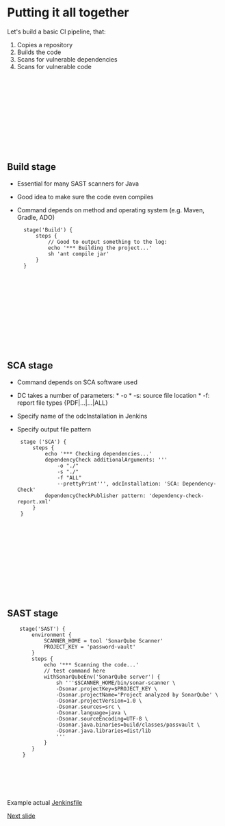 # Putting it all together

Let's build a basic CI pipeline, that:
1. Copies a repository
2. Builds the code
3. Scans for vulnerable dependencies
4. Scans for vulnerable code

<br /><br /><br /><br /><br /><br /><br /><br /><br /><br />

## Build stage

* Essential for many SAST scanners for Java
* Good idea to make sure the code even compiles
* Command depends on method and operating system (e.g. Maven, Gradle, ADO)

        stage('Build') {
            steps {
                // Good to output something to the log:
                echo '*** Building the project...'
                sh 'ant compile jar'
            }
        }

<br /><br /><br /><br /><br /><br /><br /><br /><br /><br />

## SCA stage

* Command depends on SCA software used
* DC takes a number of parameters:
        * -o
        * -s: source file location
        * -f: report file types {PDF|...|...|ALL}
 * Specify name of the odcInstallation in Jenkins
 * Specify output file pattern

        stage ('SCA') {
            steps {
                echo '*** Checking dependencies...'
                dependencyCheck additionalArguments: ''' 
                    -o "./" 
                    -s "./"
                    -f "ALL" 
                    --prettyPrint''', odcInstallation: 'SCA: Dependency-Check'
                dependencyCheckPublisher pattern: 'dependency-check-report.xml'
            }
        }

<br /><br /><br /><br /><br /><br /><br /><br /><br /><br />

## SAST stage

        stage('SAST') {
            environment {
                SCANNER_HOME = tool 'SonarQube Scanner'
                PROJECT_KEY = 'password-vault'
            }
            steps {
                echo '*** Scanning the code...'
                // test command here
                withSonarQubeEnv('SonarQube server') {
                    sh '''$SCANNER_HOME/bin/sonar-scanner \
                    -Dsonar.projectKey=$PROJECT_KEY \
                    -Dsonar.projectName='Project analyzed by SonarQube' \
                    -Dsonar.projectVersion=1.0 \
                    -Dsonar.sources=src \
                    -Dsonar.language=java \
                    -Dsonar.sourceEncoding=UTF-8 \
                    -Dsonar.java.binaries=build/classes/passvault \
                    -Dsonar.java.libraries=dist/lib
                    '''
                }
            }
         }

<br /><br /><br /><br />

Example actual [Jenkinsfile](https://github.com/xenloops/password-vault/blob/master/Jenkinsfile)

[Next slide](pipe_as_code_2.md)
